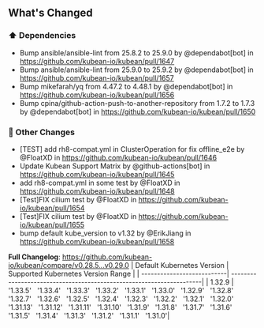 <!-- Release notes generated using configuration in .github/release.yml at v0.29.0 -->

## What's Changed
### ⬆️ Dependencies
* Bump ansible/ansible-lint from 25.8.2 to 25.9.0 by @dependabot[bot] in https://github.com/kubean-io/kubean/pull/1647
* Bump ansible/ansible-lint from 25.9.0 to 25.9.2 by @dependabot[bot] in https://github.com/kubean-io/kubean/pull/1657
* Bump mikefarah/yq from 4.47.2 to 4.48.1 by @dependabot[bot] in https://github.com/kubean-io/kubean/pull/1656
* Bump cpina/github-action-push-to-another-repository from 1.7.2 to 1.7.3 by @dependabot[bot] in https://github.com/kubean-io/kubean/pull/1650
### 🔨 Other Changes
* [TEST] add rh8-compat.yml in ClusterOperation for fix offline_e2e by @FloatXD in https://github.com/kubean-io/kubean/pull/1646
* Update Kubean Support Matrix by @github-actions[bot] in https://github.com/kubean-io/kubean/pull/1645
* add rh8-compat.yml in some test by @FloatXD in https://github.com/kubean-io/kubean/pull/1648
* [Test]FIX cilium test by @FloatXD in https://github.com/kubean-io/kubean/pull/1654
* [Test]FIX cilium test by @FloatXD in https://github.com/kubean-io/kubean/pull/1655
* bump default kube_version to v1.32 by @ErikJiang in https://github.com/kubean-io/kubean/pull/1658


**Full Changelog**: https://github.com/kubean-io/kubean/compare/v0.28.5...v0.29.0
| Default Kubernetes Version | Supported Kubernetes Version Range                                   |
| ---------------------------| ---------------------------------------------------------------------|
| 1.32.9                  |  '1.33.5' &nbsp; '1.33.4' &nbsp; '1.33.3' &nbsp; '1.33.2' &nbsp; '1.33.1' &nbsp; '1.33.0' &nbsp; '1.32.9' &nbsp; '1.32.8' &nbsp; '1.32.7' &nbsp; '1.32.6' &nbsp; '1.32.5' &nbsp; '1.32.4' &nbsp; '1.32.3' &nbsp; '1.32.2' &nbsp; '1.32.1' &nbsp; '1.32.0' &nbsp; '1.31.13' &nbsp; '1.31.12' &nbsp; '1.31.11' &nbsp; '1.31.10' &nbsp; '1.31.9' &nbsp; '1.31.8' &nbsp; '1.31.7' &nbsp; '1.31.6' &nbsp; '1.31.5' &nbsp; '1.31.4' &nbsp; '1.31.3' &nbsp; '1.31.2' &nbsp; '1.31.1' &nbsp; '1.31.0'|

